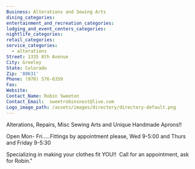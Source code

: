 ```yaml
---
Business: Alterations and Sewing Arts
dining_categories:
entertainment_and_recreation_categories:
lodging_and_event_centers_categories:
nightlife_categories:
retail_categories:
service_categories:
  - alterations
Street: 1335 8th Avenue
City: Greeley
State: Colorado
Zip: '80631'
Phone: (970) 576-6359
Fax:
Website:
Contact_Name: Robin Sweeton
Contact_Email:  sweetrobinsnest@live.com
Logo_image_path: /assets/images/directory/directory-default.png
---
```



Alterations, Repairs, Misc Sewing Arts and Unique Handmade Aprons!!

Open Mon- Fri…..Fittings by appointment please, Wed 9-5:00 and Thurs and Friday 9-5:30

Specializing in making your clothes fit YOU!!  Call for an appointment, ask for Robin."